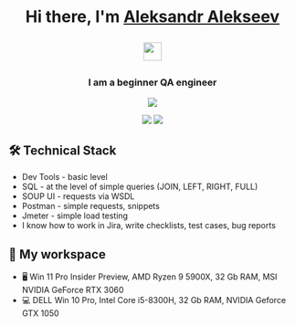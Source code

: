 <h1 align="center">Hi there, I'm <a href="https://myresume.ru/resume/4S9SZxfJArU/" target="_blank">Aleksandr Alekseev</a> 

<img src="https://github.com/blackcater/blackcater/raw/main/images/Hi.gif" height="32"/></h1>
<h3 align="center">I am a beginner QA engineer</h3>

<p align="center"><a href="https://www.linkedin.com/in/aleksandr-alekseev-456672245/" target="_blank"><img src="https://img.shields.io/badge/LinkedIn-0077B5?style=for-the-badge&logo=linkedin&logoColor=white" /></a></p>
<p align="center"><a href="https://t.me/alexandralex2022" target="_blank"><img src="https://img.shields.io/badge/Telegram-2CA5E0?style=for-the-badge&logo=telegram&logoColor=white" /></a>
  <a href="https://wa.me/+79384074166" target="_blank"><img src="https://img.shields.io/badge/WhatsApp-25D366?style=for-the-badge&logo=whatsapp&logoColor=white" /></a></p>
  
  ## 🛠 Technical Stack
*   Dev Tools - basic level
*   SQL - at the level of simple queries (JOIN, LEFT, RIGHT, FULL)
*   SOUP UI - requests via WSDL
*   Postman - simple requests, snippets
*   Jmeter - simple load testing
*   I know how to work in Jira, write checklists, test cases, bug reports

 ## 🏢 My workspace
*  🖥 Win 11 Pro Insider Preview, AMD Ryzen 9 5900X, 32 Gb RAM, MSI NVIDIA GeForce RTX 3060
*  💻 DELL Win 10 Pro, Intel Core i5-8300H, 32 Gb RAM, NVIDIA Geforce GTX 1050


<!---
mymines2021/mymines2021 is a ✨ special ✨ repository because its `README.md` (this file) appears on your GitHub profile.
You can click the Preview link to take a look at your changes.
--->

